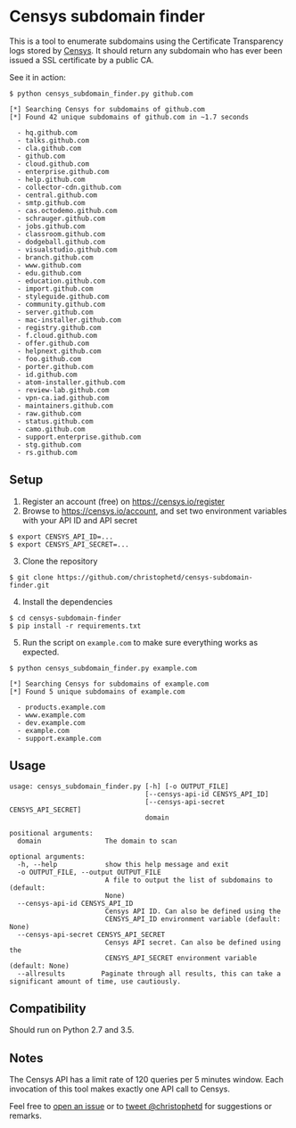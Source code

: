 # Censys subdomain finder

This is a tool to enumerate subdomains using the Certificate Transparency logs stored by [Censys](https://censys.io). It should return any subdomain who has ever been issued a SSL certificate by a public CA.

See it in action:

```
$ python censys_subdomain_finder.py github.com

[*] Searching Censys for subdomains of github.com
[*] Found 42 unique subdomains of github.com in ~1.7 seconds

  - hq.github.com
  - talks.github.com
  - cla.github.com
  - github.com
  - cloud.github.com
  - enterprise.github.com
  - help.github.com
  - collector-cdn.github.com
  - central.github.com
  - smtp.github.com
  - cas.octodemo.github.com
  - schrauger.github.com
  - jobs.github.com
  - classroom.github.com
  - dodgeball.github.com
  - visualstudio.github.com
  - branch.github.com
  - www.github.com
  - edu.github.com
  - education.github.com
  - import.github.com
  - styleguide.github.com
  - community.github.com
  - server.github.com
  - mac-installer.github.com
  - registry.github.com
  - f.cloud.github.com
  - offer.github.com
  - helpnext.github.com
  - foo.github.com
  - porter.github.com
  - id.github.com
  - atom-installer.github.com
  - review-lab.github.com
  - vpn-ca.iad.github.com
  - maintainers.github.com
  - raw.github.com
  - status.github.com
  - camo.github.com
  - support.enterprise.github.com
  - stg.github.com
  - rs.github.com

```

## Setup

1) Register an account (free) on https://censys.io/register
2) Browse to https://censys.io/account, and set two environment variables with your API ID and API secret

```
$ export CENSYS_API_ID=...
$ export CENSYS_API_SECRET=...
```

3) Clone the repository

```
$ git clone https://github.com/christophetd/censys-subdomain-finder.git
```

4) Install the dependencies

```
$ cd censys-subdomain-finder
$ pip install -r requirements.txt
```

5) Run the script on `example.com` to make sure everything works as expected.

```
$ python censys_subdomain_finder.py example.com

[*] Searching Censys for subdomains of example.com
[*] Found 5 unique subdomains of example.com

  - products.example.com
  - www.example.com
  - dev.example.com
  - example.com
  - support.example.com
```
## Usage

```
usage: censys_subdomain_finder.py [-h] [-o OUTPUT_FILE]
                                  [--censys-api-id CENSYS_API_ID]
                                  [--censys-api-secret CENSYS_API_SECRET]
                                  domain

positional arguments:
  domain                The domain to scan

optional arguments:
  -h, --help            show this help message and exit
  -o OUTPUT_FILE, --output OUTPUT_FILE
                        A file to output the list of subdomains to (default:
                        None)
  --censys-api-id CENSYS_API_ID
                        Censys API ID. Can also be defined using the
                        CENSYS_API_ID environment variable (default: None)
  --censys-api-secret CENSYS_API_SECRET
                        Censys API secret. Can also be defined using the
                        CENSYS_API_SECRET environment variable (default: None)
  --allresults         Paginate through all results, this can take a significant amount of time, use cautiously.                     
```


## Compatibility

Should run on Python 2.7 and 3.5.

## Notes

The Censys API has a limit rate of 120 queries per 5 minutes window. Each invocation of this tool makes exactly one API call to Censys.

Feel free to [open an issue](https://github.com/christophetd/censys-subdomain-finder/issues/new) or to [tweet @christophetd](https://twitter.com/christophetd/) for suggestions or remarks.

